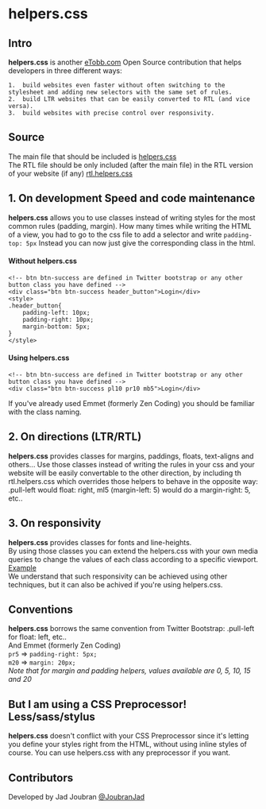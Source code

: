 # helpers.css


## Intro

**helpers.css** is another [eTobb.com](http://www.eTobb.com) Open Source contribution that helps developers in three different ways:

	1. 	build websites even faster without often switching to the stylesheet and adding new selectors with the same set of rules.
	2. 	build LTR websites that can be easily converted to RTL (and vice versa).
	3. 	build websites with precise control over responsivity.


## Source

The main file that should be included is [helpers.css](https://github.com/JadJoubran/helpers.css/blob/master/src/helpers.css)  
The RTL file should be only included (after the main file) in the RTL version of your website (if any) [rtl.helpers.css](https://github.com/JadJoubran/helpers.css/blob/master/src/rtl.helpers.css)


## 1. On development Speed and code maintenance

**helpers.css** allows you to use classes instead of writing styles for the most common rules (padding, margin).
How many times while writing the HTML of a view, you had to go to the css file to add a selector and write `padding-top: 5px`
Instead you can now just give the corresponding class in the html.
#### Without helpers.css
	<!-- btn btn-success are defined in Twitter bootstrap or any other button class you have defined -->
	<div class="btn btn-success header_button">Login</div>
	<style>
	.header_button{
		padding-left: 10px;
		padding-right: 10px;
		margin-bottom: 5px;
	}
	</style>

#### Using helpers.css
	<!-- btn btn-success are defined in Twitter bootstrap or any other button class you have defined -->
	<div class="btn btn-success pl10 pr10 mb5">Login</div>

If you've already used Emmet (formerly Zen Coding) you should be familiar with the class naming.


## 2. On directions (LTR/RTL)

**helpers.css** provides classes for margins, paddings, floats, text-aligns and others... 
Use those classes instead of writing the rules in your css and your website will be easily convertable to the other direction, by including th rtl.helpers.css which overrides those helpers to behave in the opposite way: .pull-left would float: right, ml5 (margin-left: 5) would do a margin-right: 5, etc..


## 3. On responsivity

**helpers.css** provides classes for fonts and line-heights.  
By using those classes you can extend the helpers.css with your own media queries to change the values of each class according to a specific viewport. [Example](https://github.com/JadJoubran/helpers.css/blob/master/examples/responsive.css)  
We understand that such responsivity can be achieved using other techniques, but it can also be achived if you're using helpers.css.


## Conventions

**helpers.css** borrows the same convention from Twitter Bootstrap: .pull-left for float: left, etc..  
And Emmet (formerly Zen Coding)  
`pr5` => `padding-right: 5px;`  
`m20` => `margin: 20px;`  
_Note that for margin and padding helpers, values available are 0, 5, 10, 15 and 20_


## But I am using a CSS Preprocessor! Less/sass/stylus

**helpers.css** doesn't conflict with your CSS Preprocessor since it's letting you define your styles right from the HTML, without using inline styles of course.
You can use helpers.css with any preprocessor if you want.



## Contributors

Developed by Jad Joubran [@JoubranJad](https://twitter.com/joubranjad)